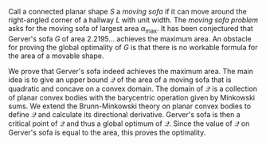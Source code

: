 Call a connected planar shape $S$ a _moving sofa_ if it can move around the right-angled corner of a hallway $L$ with unit width. The _moving sofa problem_ asks for the moving sofa of largest area $\alpha_{\max}$. It has been conjectured that Gerver's sofa $G$ of area $2.2195\dots$ achieves the maximum area. An obstacle for proving the global optimality of $G$ is that there is no workable formula for the area of a movable shape.

We prove that Gerver's sofa indeed achieves the maximum area. The main idea is to give an upper bound $\mathcal{Q}$ of the area of a moving sofa that is quadratic and concave on a convex domain. The domain of $\mathcal{Q}$ is a collection of planar convex bodies with the barycentric operation given by Minkowski sums. We extend the Brunn-Minkowski theory on planar convex bodies to define $\mathcal{Q}$ and calculate its directional derivative. Gerver's sofa is then a critical point of $\mathcal{Q}$ and thus a global optimum of $\mathcal{Q}$. Since the value of $\mathcal{Q}$ on Gerver's sofa is equal to the area, this proves the optimality.